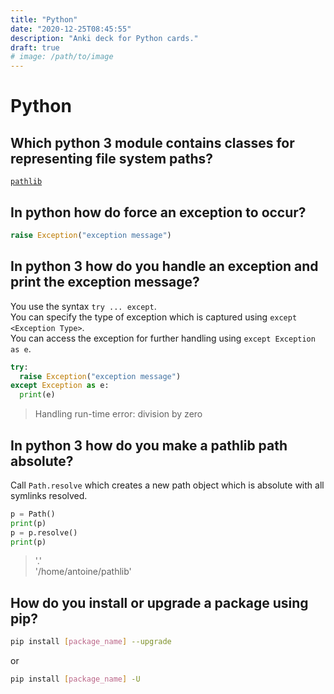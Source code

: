 ```yaml
---
title: "Python"
date: "2020-12-25T08:45:55"
description: "Anki deck for Python cards."
draft: true
# image: /path/to/image
---
```




# Python

## Which python 3 module contains classes for representing file system paths?

[`pathlib`](https://docs.python.org/3/library/pathlib.html)

## In python how do force an exception to occur?

```python
raise Exception("exception message")
```

## In python 3 how do you handle an exception and print the exception message?

You use the syntax `try ... except`.  
You can specify the type of exception which is captured using `except <Exception Type>`.  
You can access the exception for further handling using `except Exception as e`.

```python
try:
  raise Exception("exception message")
except Exception as e:
  print(e)
```

> Handling run-time error: division by zero

## In python 3 how do you make a pathlib path absolute?

Call `Path.resolve` which creates a new path object which is absolute with all symlinks resolved.

```python
p = Path()
print(p)
p = p.resolve()
print(p)
```

> '.'  
> '/home/antoine/pathlib'

## How do you install or upgrade a package using pip?

```sh
pip install [package_name] --upgrade
```

or

```sh
pip install [package_name] -U
```
